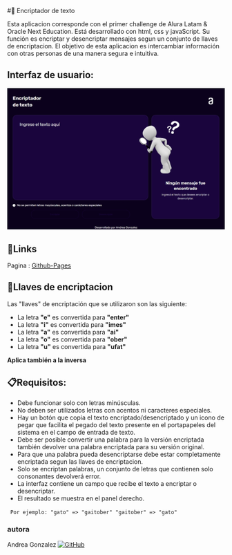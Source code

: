 #🔑 Encriptador de texto

Esta aplicacion corresponde con el primer challenge de Alura Latam & Oracle Next Education. Está desarrollado con html, css y javaScript. Su función es encriptar y desencriptar mensajes segun un conjunto de llaves de encriptacion. El objetivo de esta aplicacion es intercambiar información con otras personas de una manera segura e intuitiva.


## Interfaz de usuario: 

![imagen-iu](./img/ui-screenshot.jpeg)

## 🔗Links

Pagina : [Github-Pages](https://andreahebegonzalez.github.io/encriptador-ag/)

## 🔑Llaves de encriptacion

Las "llaves" de encriptación que se utilizaron son las siguiente:

- La letra **"e"** es convertida para **"enter"**
- La letra **"i"** es convertida para **"imes"**
- La letra **"a"** es convertida para **"ai"**
- La letra **"o"** es convertida para **"ober"**
- La letra **"u"** es convertida para **"ufat"**

**Aplica también a la inversa**

## 📋Requisitos:

- Debe funcionar solo con letras minúsculas.
- No deben ser utilizados letras con acentos ni caracteres especiales.
- Hay un botón que copia el texto encriptado/desencriptado y un icono de pegar que facilita el pegado del texto presente en el portapapeles del sistema en el campo de entrada de texto.
- Debe ser posible convertir una palabra para la versión encriptada también devolver una palabra encriptada para su versión original.
- Para que una palabra pueda desencriptarse debe estar completamente encriptada segun las llaves de encriptacion.
- Solo se encriptan palabras, un conjunto de letras que contienen solo consonantes devolverá error.
- La interfaz contiene un campo que recibe el texto a encriptar o desencriptar.
- El resultado se muestra en el panel derecho.

` Por ejemplo: "gato" => "gaitober" "gaitober" => "gato"`

### autora

Andrea Gonzalez 
[![GitHub](https://img.shields.io/badge/GitHub-100000?style=for-the-badge&logo=github&logoColor=white)](https://github.com/AndreaHebeGonzalez) 